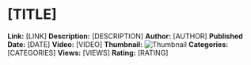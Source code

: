 # [TITLE]
**Link:** [LINK]
**Description:** [DESCRIPTION]
**Author:** [AUTHOR]
**Published Date:** [DATE]
**Video:** [VIDEO]
**Thumbnail:** ![Thumbnail]([IMAGE])
**Categories:** [CATEGORIES]
**Views:** [VIEWS]
**Rating:** [RATING]